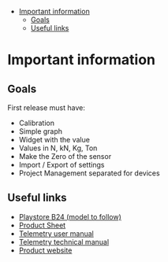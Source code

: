 - [Important information](#important-information)
  - [Goals](#goals)
  - [Useful links](#useful-links)

# Important information

## Goals

First release must have:

- Calibration
- Simple graph
- Widget with the value
- Values in N, kN, Kg, Ton
- Make the Zero of the sensor
- Import / Export of settings
- Project Management separated for devices 

## Useful links
- [Playstore B24 (model to follow)](https://play.google.com/store/apps/details?id=com.mantracourt.b24)
- [Product Sheet](https://www.mantracourt.com/userfiles/documents/b24-ssb_product_sheet.pdf)
- [Telemetry user manual](https://www.mantracourt.com/userfiles/documents/b24_telemetry_user_manual.pdf)
- [Telemetry technical manual](https://www.mantracourt.com/userfiles/documents/b24_telemetry_technical_manual.pdf)
- [Product website](https://www.mantracourt.com/products/wireless-telemetry/bluetooth-telemetry-strain-bridge-sensor-tx-oem-board)


